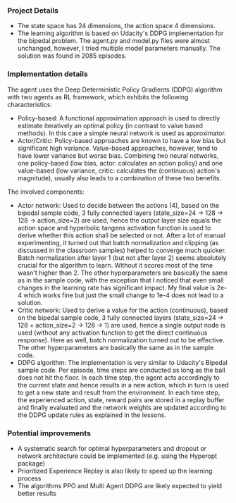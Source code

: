 ### Project Details

* The state space has 24 dimensions, the action space 4 dimensions.
* The learning algorithm is based on Udacity's DDPG implementation for the bipedal problem. The agent.py and model.py files were almost unchanged, however, I tried multiple model parameters manually. The solution was found in 2085 episodes. 

### Implementation details

The agent uses the Deep Deterministic Policy Gradients (DDPG) algorithm with two agents as RL framework, which exhibits the following characteristics:

* Policy-based: A functional approximation approach is used to directly estimate iteratively an optimal policy (in contrast to value based methods). In this case a simple neural network is used as approximator.
* Actor/Critic: Policy-based approaches are known to have a low bias but significant high variance. Value-based approaches, however, tend to have lower variance but worse bias. Combining two neural networks, one policy-based (low bias, actor: calculates an action policy) and one value-based (low variance, critic: calculates the (continuous) action's magnitude), usually also leads to a combination of these two benefits.

The involved components:

* Actor network: Used to decide between the actions (4), based on the bipedal sample code, 3 fully connected layers (state_size=24 -> 128 -> 128 -> action_size=2) are used, hence the output layer size equals the action space and hyperbolic tangens activation function is used to derive whether this action shall be selected or not. After a lot of manual experimenting, it turned out that batch normalization and clipping (as discussed in the classroom samples) helped to converge much quicker. Batch normalization after layer 1 (but not after layer 2) seems absolutely crucial for the algorithm to learn. Without it scores most of the time wasn't higher than 2. The other hyperparameters are basically the same as in the sample code, with the exception that I noticed that even small changes in the learning rate has significant impact. My final value is 2e-4 which works fine but just the small change to 1e-4 does not lead to a solution.
* Critic network: Used to derive a value for the action (continuous), based on the bipedal sample code, 3 fully connected layers (state_size=24 -> 128 + action_size=2 -> 128 -> 1) are used, hence a single output node is used (without any activation function to get the direct continuous response). Here as well, batch normalization turned out to be effective. The other hyperparameters are basically the same as in the sample code.
* DDPG algorithm: The implementation is very similar to Udacity's Bipedal sample code. Per episode, time steps are conducted as long as the ball does not hit the floor. In each time step, the agent acts accordingly to the current state and hence results in a new action, which in turn is used to get a new state and result from the environment. In each time step, the experienced action, state, reward pairs are stored in a replay buffer and finally evaluated and the network weights are updated according to the DDPG update rules as explained in the lessons.

### Potential improvements
* A systematic search for optimal hyperparameters and dropout or network architecture could be implemented (e.g. using the Hyperopt package)
* Prioritized Experience Replay is also likely to speed up the learning process
* The algorithms PPO and Multi Agent DDPG are likely expected to yield better results
